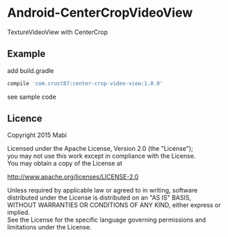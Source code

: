 # Android-CenterCropVideoView
TextureVideoView with CenterCrop

## Example

add build.gradle<br />
``` groovy
compile 'com.crust87:center-crop-video-view:1.0.0'
```

see sample code

## Licence
Copyright 2015 Mabi

Licensed under the Apache License, Version 2.0 (the "License");<br/>
you may not use this work except in compliance with the License.<br/>
You may obtain a copy of the License at

http://www.apache.org/licenses/LICENSE-2.0

Unless required by applicable law or agreed to in writing, software<br/>
distributed under the License is distributed on an "AS IS" BASIS,<br/>
WITHOUT WARRANTIES OR CONDITIONS OF ANY KIND, either express or implied.<br/>
See the License for the specific language governing permissions and<br/>
limitations under the License.